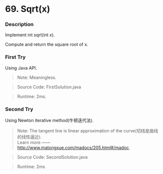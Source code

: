 # 69. Sqrt(x)
### Description
Implement int sqrt(int x).

Compute and return the square root of x.

### First Try
Using Java API.
>Note: Meaningless.

> Source Code: FirstSolution.java

> Runtime: 2ms.

### Second Try
Using Newton iterative method(牛顿迭代法).

>Note:
The tangent line is linear approximation of the curve(切线是曲线的线性逼近).<br>
Learn more —— http://www.matongxue.com/madocs/205.html#/madoc.

> Source Code: SecondSolution.java

>Runtime: 2ms
